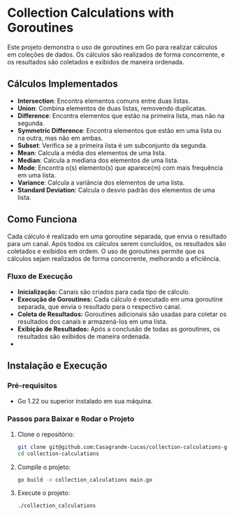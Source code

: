 # Collection Calculations with Goroutines

Este projeto demonstra o uso de goroutines em Go para realizar cálculos em coleções de dados. Os cálculos são realizados de forma concorrente, e os resultados são coletados e exibidos de maneira ordenada.

## Cálculos Implementados

- **Intersection**: Encontra elementos comuns entre duas listas.
- **Union**: Combina elementos de duas listas, removendo duplicatas.
- **Difference**: Encontra elementos que estão na primeira lista, mas não na segunda.
- **Symmetric Difference**: Encontra elementos que estão em uma lista ou na outra, mas não em ambas.
- **Subset**: Verifica se a primeira lista é um subconjunto da segunda.
- **Mean**: Calcula a média dos elementos de uma lista.
- **Median**: Calcula a mediana dos elementos de uma lista.
- **Mode**: Encontra o(s) elemento(s) que aparece(m) com mais frequência em uma lista.
- **Variance**: Calcula a variância dos elementos de uma lista.
- **Standard Deviation**: Calcula o desvio padrão dos elementos de uma lista.

## Como Funciona

Cada cálculo é realizado em uma goroutine separada, que envia o resultado para um canal. Após todos os cálculos serem concluídos, os resultados são coletados e exibidos em ordem. O uso de goroutines permite que os cálculos sejam realizados de forma concorrente, melhorando a eficiência.

### Fluxo de Execução
- **Inicialização:** Canais são criados para cada tipo de cálculo.
- **Execução de Goroutines:** Cada cálculo é executado em uma goroutine separada, que envia o resultado para o respectivo canal.
- **Coleta de Resultados:** Goroutines adicionais são usadas para coletar os resultados dos canais e armazená-los em uma lista.
- **Exibição de Resultados:** Após a conclusão de todas as goroutines, os resultados são exibidos de maneira ordenada.
- 
## Instalação e Execução

### Pré-requisitos

- Go 1.22 ou superior instalado em sua máquina.

### Passos para Baixar e Rodar o Projeto

1. Clone o repositório:
   ```sh
   git clone git@github.com:Casagrande-Lucas/collection-calculations-goroutines.git
   cd collection-calculations

2. Compile o projeto:
   ```sh
   go build -o collection_calculations main.go

3. Execute o projeto:
   ```sh
   ./collection_calculations
